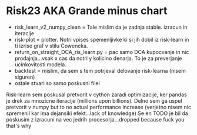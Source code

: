 # Risk23 AKA Grande minus chart

- risk_learn_v2_numpy_clean = Tale mislim da je zadnja stable. izracun in iteracije
- risk-plot = plotter. Notri vpises spemenljivke ki si jih dobil iz risk-learn in ti izrise graf v stilu Cowencka.
- return_on_straight_DCA_ris_learn.py = pac samo DCA kupocvanje in nic prodajnja...vsak x cas da notri y kolicino denarja. To je za preverjanje ucinkovitosti modela.
- backtest = mislim, da sem s tem potrjeval delovanje risk-learna (nisem siguren)
- ostale stvari so samo poskusni filei
 
Risk-learn sem poskusal pretvorit v cython zaradi optimizacije, ker pandas je drek za mnozicne iteracije (millions upon billions). Delno sem ga uspel pretvorit v numpy  but to no actual performance increase (verjetno nisem nic spremenil kar ima dejansiki efekt...lack of knowledge)
Se en TODO je bil da poskusim z izracuni na vec jedrih procesorja...dropped because fuck you that's why

